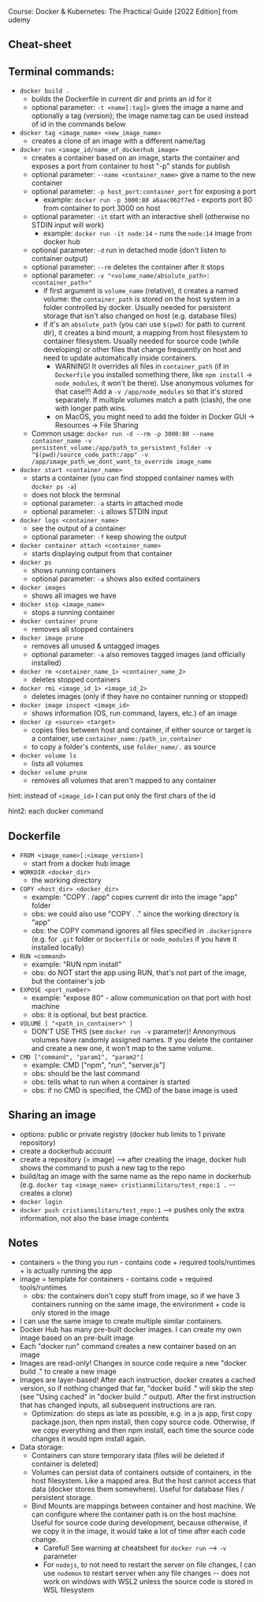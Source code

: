 Course: Docker & Kubernetes: The Practical Guide [2022 Edition] from udemy

Cheat-sheet
-----------
## Terminal commands:

- `docker build .`
  - builds the Dockerfile in current dir and prints an id for it
  - optional parameter: `-t <name[:tag]>` gives the image a name and optionally a tag (version); the image name:tag can be used instead of id in the commands below
- `docker tag <image_name> <new_image_name>`
  - creates a clone of an image with a different name/tag
- `docker run <image_id/name_of_dockerhub_image>`
  - creates a container based on an image, starts the container and exposes a port from container to host "-p" stands for publish
  - optional parameter: `--name <container_name>` give a name to the new container
  - optional parameter: `-p host_port:container_port` for exposing a port
    - example: `docker run -p 3000:80 a6aac062f7ed` - exports port 80 from container to port 3000 on host
  - optional parameter: `-it` start with an interactive shell (otherwise no STDIN input will work)
    - example: `docker run -it node:14` - runs the `node:14` image from docker hub
  - optional parameter: `-d` run in detached mode (don't listen to container output)
  - optional parameter: `--rm` deletes the container after it stops
  - optional parameter: `-v "<volume_name/absolute_path>:<container_path>"`
    - if first argument is `volume_name` (relative), it creates a named volume: the `container_path` is stored on the host system in a folder controlled by docker. Usually needed for persistent storage that isn't also changed on host (e.g. database files)
    - if it's an `absolute_path` (you can use `$(pwd)` for path to current dir), it creates a bind mount, a mapping from host filesystem to container filesystem. Usually needed for source code (while developing) or other files that change frequently on host and need to update automatically inside containers.
      - WARNING! It overrides all files in `container_path` (if in `Dockerfile` you installed something there, like `npm install` -> `node_modules`, it won't be there). Use anonymous volumes for that case!!! Add a `-v /app/node_modules` so that it's stored separately. If multiple volumes match a path (clash), the one with longer path wins.
      - on MacOS, you might need to add the folder in Docker GUI -> Resources -> File Sharing
  - Common usage: `docker run -d --rm -p 3000:80 --name container_name -v persistent_volume:/app/path_to_persistent_folder -v "$(pwd)/source_code_path:/app" -v /app/image_path_we_dont_want_to_override image_name`
- `docker start <container_name>`
  - starts a container (you can find stopped container names with `docker ps -a`)
  - does not block the terminal
  - optional parameter: `-a` starts in attached mode
  - optional parameter: `-i` allows STDIN input
- `docker logs <container_name>`
  - see the output of a container
  - optional parameter: `-f` keep showing the output
- `docker container attach <container_name>`
  - starts displaying output from that container
- `docker ps`
  - shows running containers
  - optional parameter: `-a` shows also exited containers
- `docker images`
  - shows all images we have
- `docker stop <image_name>`
  - stops a running container
- `docker container prune`
  - removes all stopped containers
- `docker image prune`
  - removes all unused & untagged images
  - optional parameter: `-a` also removes tagged images (and officially installed)
- `docker rm <container_name_1> <container_name_2>`
  - deletes stopped containers
- `docker rmi <image_id_1> <image_id_2>`
  - deletes images (only if they have no container running or stopped) 
- `docker image inspect <image_id>`
  - shows information (OS, run command, layers, etc.) of an image
- `docker cp <source> <target>`
  - copies files between host and container, if either source or target is a container, use `container_name:/path_in_container`
  - to copy a folder's contents, use `folder_name/.` as source
- `docker volume ls`
  - lists all volumes
- `docker volume prune`
  - removes all volumes that aren't mapped to any container

hint: instead of `<image_id>` I can put only the first chars of the id

hint2: each docker command 

## Dockerfile
- `FROM <image_name>[:<image_version>]`
  - start from a docker hub image
- `WORKDIR <docker_dir>`
  - the working directory
- `COPY <host_dir> <docker_dir>`
  - example: "COPY . /app" copies current dir into the image "app" folder
  - obs: we could also use "COPY . ." since the working directory is "app"
  - obs: the COPY command ignores all files specified in `.dockerignore` (e.g. for `.git` folder or `Dockerfile` or `node_modules` if you have it installed locally)
- `RUN <command>`
  - example: "RUN npm install"
  - obs: do NOT start the app using RUN, that's not part of the image, but the container's job
- `EXPOSE <port_number>`
  - example: "expose 80" - allow communication on that port with host machine
  - obs: it is optional, but best practice.
- `VOLUME [ "<path_in_container>" ]`
  - DON'T USE THIS (see `docker run -v` parameter)! Annonymous volumes have randomly assigned names. If you delete the container and create a new one, it won't map to the same volume.
- `CMD ["command", "param1", "param2"]`
  - example: CMD ["npm", "run", "server.js"]
  - obs: should be the last command
  - obs: tells what to run when a container is started
  - obs: if no CMD is specified, the CMD of the base image is used

## Sharing an image
- options: public or private registry (docker hub limits to 1 private repository)
- create a dockerhub account
- create a repository (= image) --> after creating the image, docker hub shows the command to push a new tag to the repo
- build/tag an image with the same name as the repo name in dockerhub (e.g. `docker tag <image_name> cristianmilitaru/test_repo:1 .` -- creates a clone)
- `docker login`
- `docker push cristianmilitaru/test_repo:1` --> pushes only the extra information, not also the base image contents 

Notes
-----
- containers = the thing you run - contains code + required tools/runtimes + is actually running the app
- image = template for containers - contains code + required tools/runtimes
  - obs: the containers don't copy stuff from image, so if we have 3 containers running on the same image, the environment + code is only stored in the image
- I can use the same image to create multiple similar containers.
- Docker Hub has many pre-built docker images. I can create my own image based on an pre-built image
- Each "docker run" command creates a new container based on an image
- Images are read-only! Changes in source code require a new "docker build ." to create a new image
- Images are layer-based! After each instruction, docker creates a cached version, so if nothing changed that far, "docker build ." will skip the step (see "Using cached" in "docker build ." output). After the first instruction that has changed inputs, all subsequent instructions are ran.
  - Optimization: do steps as late as possible, e.g. in a js app, first copy package.json, then npm install, then copy source code. Otherwise, if we copy everything and then npm install, each time the source code changes it would npm install again.
- Data storage:
  - Containers can store temporary data (files will be deleted if container is deleted)
  - Volumes can persist data of containers outside of containers, in the host filesystem. Like a mapped area. But the host cannot access that data (docker stores them somewhere). Useful for database files / persistent storage.
  - Bind Mounts are mappings between container and host machine. We can configure where the container path is on the host machine. Useful for source code during development, because otherwise, if we copy it in the image, it would take a lot of time after each code change.
    - Careful! See warning at cheatsheet for `docker run` --> `-v` parameter
    - For `nodejs`, to not need to restart the server on file changes, I can use `nodemon` to restart server when any file changes -- does not work on windows with WSL2 unless the source code is stored in WSL filesystem 